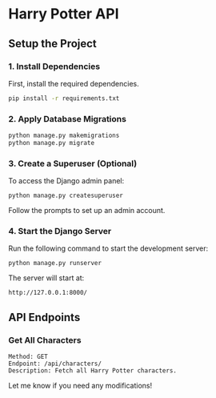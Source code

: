 # Harry Potter API

## Setup the Project

### 1. Install Dependencies
First, install the required dependencies.
```sh
pip install -r requirements.txt
```

### 2. Apply Database Migrations
```sh
python manage.py makemigrations
python manage.py migrate
```

### 3. Create a Superuser (Optional)
To access the Django admin panel:
```
python manage.py createsuperuser
```
Follow the prompts to set up an admin account.

### 4. Start the Django Server
Run the following command to start the development server:
```
python manage.py runserver
```
The server will start at:
```
http://127.0.0.1:8000/
```

## API Endpoints
### Get All Characters
```
Method: GET
Endpoint: /api/characters/
Description: Fetch all Harry Potter characters.
```

Let me know if you need any modifications! 


